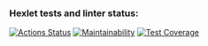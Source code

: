 ### Hexlet tests and linter status:
[![Actions Status](https://github.com/AidanMegabyte/frontend-project-lvl3/workflows/hexlet-check/badge.svg)](https://github.com/AidanMegabyte/frontend-project-lvl3/actions)
[![Maintainability](https://api.codeclimate.com/v1/badges/2d7301ae479faaffb6d6/maintainability)](https://codeclimate.com/github/AidanMegabyte/frontend-project-lvl3/maintainability)
[![Test Coverage](https://api.codeclimate.com/v1/badges/2d7301ae479faaffb6d6/test_coverage)](https://codeclimate.com/github/AidanMegabyte/frontend-project-lvl3/test_coverage)
